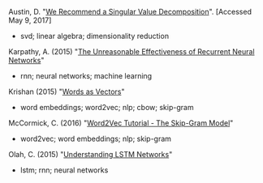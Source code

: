 Austin, D. "[We Recommend a Singular Value Decomposition](http://www.ams.org/samplings/feature-column/fcarc-svd)". [Accessed May 9, 2017]
- svd; linear algebra; dimensionality reduction

Karpathy, A. (2015) "[The Unreasonable Effectiveness of Recurrent Neural Networks](http://karpathy.github.io/2015/05/21/rnn-effectiveness/)"
- rnn; neural networks; machine learning

Krishan (2015) "[Words as Vectors](https://iksinc.wordpress.com/tag/continuous-bag-of-words-cbow/)"
- word embeddings; word2vec; nlp; cbow; skip-gram

McCormick, C. (2016) "[Word2Vec Tutorial - The Skip-Gram Model](http://mccormickml.com/2016/04/19/word2vec-tutorial-the-skip-gram-model/)"
- word2vec; word embeddings; nlp; skip-gram

Olah, C. (2015) "[Understanding LSTM Networks](http://colah.github.io/posts/2015-08-Understanding-LSTMs/)"
- lstm; rnn; neural networks
